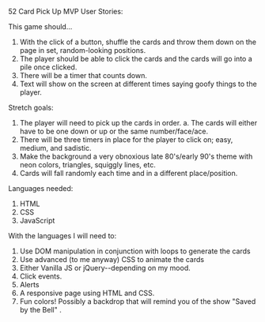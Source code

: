 52 Card Pick Up MVP
User Stories:

This game should...
1. With the click of a button, shuffle the cards and throw them down on the page in set, random-looking positions.
2. The player should be able to click the cards and the cards will go into a pile once clicked.
3. There will be a timer that counts down.
4. Text will show on the screen at different times saying goofy things to the player. 


Stretch goals:

1. The player will need to pick up the cards in order.
	a. The cards will either have to be one down or up or the same number/face/ace.
2. There will be three timers in place for the player to click on; easy, medium, and sadistic.
3. Make the background a very obnoxious late 80's/early 90's theme with neon colors, triangles, squiggly lines, etc.
4. Cards will fall randomly each time and in a different place/position.

Languages needed:

1. HTML
2. CSS
3. JavaScript

With the languages I will need to:

1. Use DOM manipulation in conjunction with loops to generate the cards
2. Use advanced (to me anyway) CSS to animate the cards
3. Either Vanilla JS or jQuery--depending on my mood.
4. Click events.
5. Alerts
6. A responsive page using HTML and CSS.
7. Fun colors! Possibly a backdrop that will remind you of the show "Saved by the Bell"
.